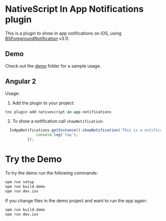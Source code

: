 # NativeScript In App Notifications plugin

This is a plugin to show in app notifications on iOS, using [BSForegroundNotification](https://github.com/Essent/ForegroundNotification/tree/3.1) v3.1).

## Demo

Check out the [demo](./demo) folder for a sample usage.

## Angular 2

Usage:

1. Add the plugin to your project:

  ```ts
  tns plugin add nativescript-in-app-notifications
  ```

2. To show a notification call `showNotification`:
```ts
  InAppNotifications.getInstance().showNotification('This is a notification', 'This is the title', () => {
              console.log('tap');
          });
  ```

# Try the Demo

To try the demo run the following commands:

```sh
npm run setup
npm run build.demo
npm run dev.ios
```

If you change files in the demo project and want to run the app again:
```sh
npm run build.demo
npm run dev.ios
```